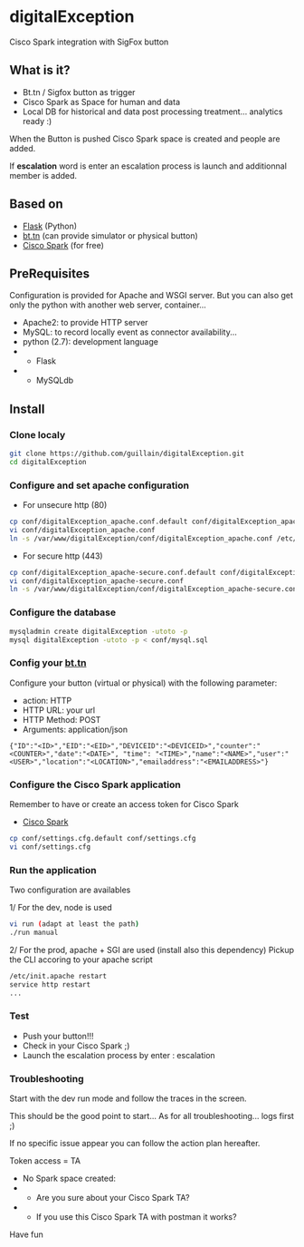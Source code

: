 # digitalException
Cisco Spark integration with SigFox button

## What is it?
* Bt.tn / Sigfox button as trigger
* Cisco Spark as Space for human and data
* Local DB for historical and data post processing treatment... analytics ready :)

When the Button is pushed Cisco Spark space is created and people are added.

If **escalation** word is enter an escalation process is launch and additionnal member is added.

## Based on
* [Flask](http://flask.pocoo.org/) (Python)
* [bt.tn](https://my.bt.tn) (can provide simulator or physical button)
* [Cisco Spark](https://web.ciscospark.com) (for free)

## PreRequisites
Configuration is provided for Apache and WSGI server.
But you can also get only the python with another web server, container...
* Apache2: to provide HTTP server
* MySQL: to record locally event as connector availability...
* python (2.7): development language
* * Flask
* * MySQLdb

## Install

### Clone localy
```bash
git clone https://github.com/guillain/digitalException.git
cd digitalException
```

### Configure and set apache configuration
* For unsecure http (80)
```bash
cp conf/digitalException_apache.conf.default conf/digitalException_apache.conf
vi conf/digitalException_apache.conf 
ln -s /var/www/digitalException/conf/digitalException_apache.conf /etc/apache2/conf-enabled/digitalException_apache.conf
```

* For secure http (443)
```bash
cp conf/digitalException_apache-secure.conf.default conf/digitalException_apache_secure.conf
vi conf/digitalException_apache-secure.conf 
ln -s /var/www/digitalException/conf/digitalException_apache-secure.conf /etc/apache2/conf-enabled/digitalException_apache-secure.conf
```

### Configure the database
```bash
mysqladmin create digitalException -utoto -p
mysql digitalException -utoto -p < conf/mysql.sql
```

### Config your [bt.tn](https://my.bt.tn/home)
Configure your button (virtual or physical) with the following parameter:
* action: HTTP
* HTTP URL: your url
* HTTP Method: POST
* Arguments: application/json
```
{"ID":"<ID>","EID":"<EID>","DEVICEID":"<DEVICEID>","counter":"<COUNTER>","date":"<DATE>", "time": "<TIME>","name":"<NAME>","user":"<USER>","location":"<LOCATION>","emailaddress":"<EMAILADDRESS>"}
```

### Configure the Cisco Spark application
Remember to have or create an access token for Cisco Spark
* [Cisco Spark](http://developper.ciscospark.com) 
```bash
cp conf/settings.cfg.default conf/settings.cfg
vi conf/settings.cfg
```

### Run the application
Two configuration are availables

1/ For the dev, node is used
```bash
vi run (adapt at least the path)
./run manual
```
2/ For the prod, apache + SGI are used (install also this dependency)
Pickup the CLI accoring to your apache script
```bash
/etc/init.apache restart 
service http restart
...
```

### Test
* Push your button!!!
* Check in your Cisco Spark ;)
* Launch the escalation process by enter : escalation

### Troubleshooting
Start with the dev run mode and follow the traces in the screen.

This should be the good point to start... As for all troubleshooting... logs first ;)

If no specific issue appear you can follow the action plan hereafter.

Token access = TA
* No Spark space created: 
* * Are you sure about your Cisco Spark TA?
* * If you use this Cisco Spark TA with postman it works?


Have fun
